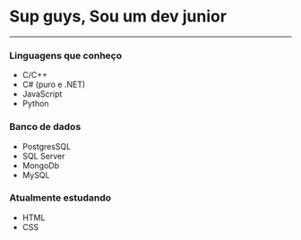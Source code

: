 # Sup guys, Sou um dev junior
---
### Linguagens que conheço
  - C/C++
  - C# (puro e .NET)
  - JavaScript
  - Python
### Banco de dados
- PostgresSQL
- SQL Server
- MongoDb
- MySQL
### Atualmente estudando
  - HTML
  - CSS

<!--
**CassianoPereiraLeao/CassianoPereiraLeao** is a ✨ _special_ ✨ repository because its `README.md` (this file) appears on your GitHub profile.

Here are some ideas to get you started:

- 🔭 I’m currently working on ...
- 🌱 I’m currently learning ...
- 👯 I’m looking to collaborate on ...
- 🤔 I’m looking for help with ...
- 💬 Ask me about ...
- 📫 How to reach me: ...
- 😄 Pronouns: ...
- ⚡ Fun fact: ...
-->
